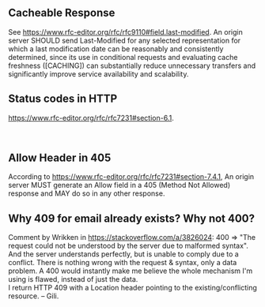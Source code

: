 ## Cacheable Response

See https://www.rfc-editor.org/rfc/rfc9110#field.last-modified. An origin server SHOULD send Last-Modified for any selected representation for which a last modification date can be reasonably and consistently determined, since its use in conditional requests and evaluating cache freshness ([CACHING]) can substantially reduce unnecessary transfers and significantly improve service availability and scalability.


## Status codes in HTTP
https://www.rfc-editor.org/rfc/rfc7231#section-6.1.


</br>

## Allow Header in 405
According to https://www.rfc-editor.org/rfc/rfc7231#section-7.4.1, An origin server MUST generate an Allow field in a 405 (Method Not Allowed) response and MAY do so in any other response.


## Why 409 for email already exists? Why not 400?
Comment by Wrikken in https://stackoverflow.com/a/3826024:  400 => "The request could not be understood by the server due to malformed syntax". And the server understands perfectly, but is unable to comply due to a conflict. There is nothing wrong with the request & syntax, only a data problem. A 400 would instantly make me believe the whole mechanism I'm using is flawed, instead of just the data.  
I return HTTP 409 with a Location header pointing to the existing/conflicting resource. –  Gili.


